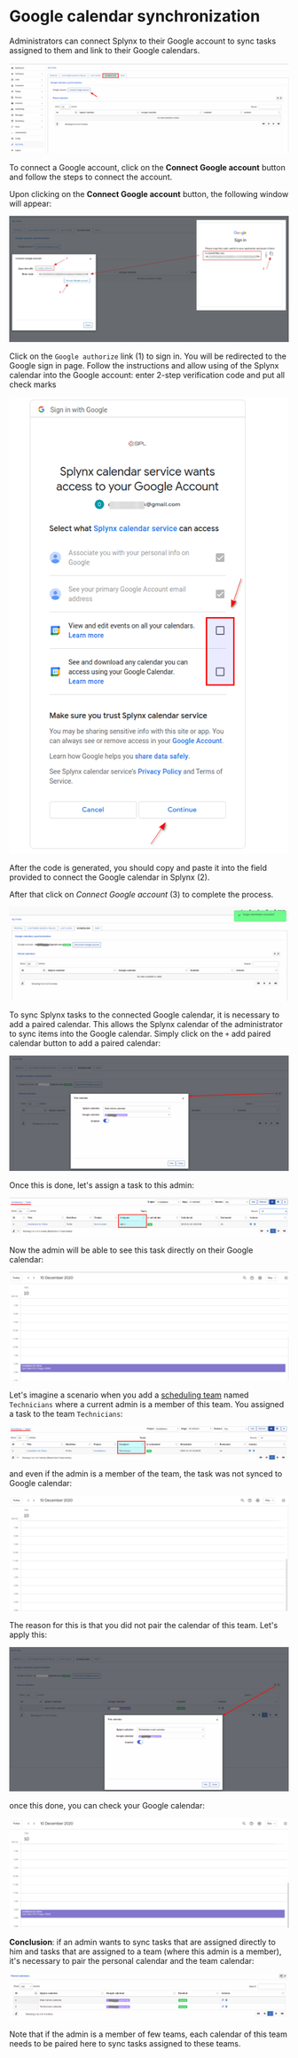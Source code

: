 Google calendar synchronization
=============

Administrators can connect Splynx to their Google account to sync tasks assigned to them and link to their Google calendars.

![Scheduling](scheduling.png)

To connect a Google account, click on the **Connect Google account** button and follow the steps to connect the account.

Upon clicking on the **Connect Google account** button, the following window will appear:

![Authorization](authorize.png)

Click on the `Google authorize` link (1) to sign in. You will be redirected to the Google sign in page. Follow the instructions and allow using of the Splynx calendar into the Google account: enter 2-step verification code and put all check marks

![Authorization](authorize1.png)

After the code is generated, you should copy and paste it into the field provided to connect the Google calendar in Splynx (2).

After that click on *Connect Google account* (3) to complete the process.

![Google authorized](linked_google_acccount.png)

To sync Splynx tasks to the connected Google calendar, it is necessary to add a paired calendar. This allows the Splynx calendar of the administrator to sync items into the Google calendar. Simply click on the `+` add paired calendar button to add a paired calendar:

![add admin's calendar](add_admin_calendar.png)

Once this is done, let's assign a task to this admin:

![Assigned to admin task](task_assigned_to_admin.png)

Now the admin will be able to see this task directly on their Google calendar:

![task for admin under google calendar](googlee_assigned_to_admin.png)

Let's imagine a scenario when you add a [scheduling team](configuration/scheduling/teams/teams.md) named `Technicians` where a current admin is a member of this team. You assigned a task to the team `Technicians`:

![task_assigned_to_team](task_assigned_to_team.png)

and even if the admin is a member of the team, the task was not synced to Google calendar:

![empty Google calendar](empty_google_calendar.png)

The reason for this is that you did not pair the calendar of this team. Let's apply this:

![pair team calendar](add_team_calendar.png)

once this done, you can check your Google calendar:

![google_assigned_to_team](google_assigned_to_team.png)

**Conclusion**: if an admin wants to sync tasks that are assigned directly to him and tasks that are assigned to a team (where this admin is a member), it's necessary to pair the personal calendar and the team calendar:

![final setup](final_setup.png)

Note that if the admin is a member of few teams, each calendar of this team needs to be paired here to sync tasks assigned to these teams.

